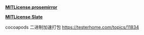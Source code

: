 [**MITLicense**.**prosemirror**](https://prosemirror.net)

[**MITLicense**.**Slate**](https://docs.slatejs.org/walkthroughs/installing-slate)


cocoapods 二进制加速打包  https://testerhome.com/topics/11834

